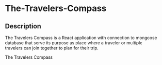 # The-Travelers-Compass

## Description 

The Travelers Compass is a React application with connection to mongoose database that serve its purpose as place where a traveler or multiple travelers can join together to plan for their trip. 

The Travelers Compass 
